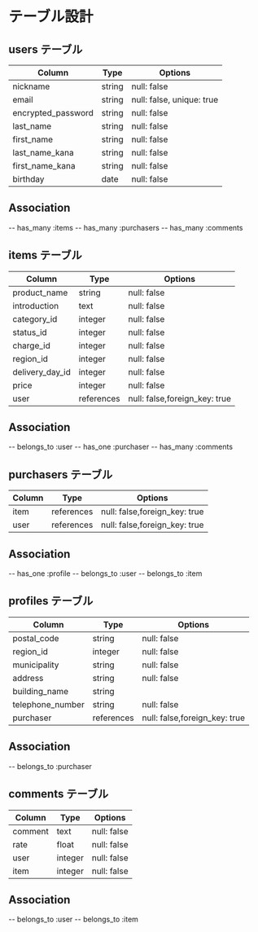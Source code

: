 # テーブル設計

## users テーブル

| Column             | Type     | Options                        |
| ------------------ | -------- | -----------                    |
| nickname           | string   | null: false                    |
| email              | string   | null: false, unique: true      |
| encrypted_password | string   | null: false                    |
| last_name          | string   | null: false                    |
| first_name         | string   | null: false                    |
| last_name_kana     | string   | null: false                    |
| first_name_kana    | string   | null: false                    |
| birthday           | date     | null: false                    |

## Association
-- has_many :items
-- has_many :purchasers
-- has_many :comments

## items テーブル

| Column          | Type       | Options                       |
| ----------      | ------     | -----------                   |
| product_name    | string     | null: false                   |
| introduction    | text       | null: false                   |
| category_id     | integer    | null: false                   |
| status_id       | integer    | null: false                   |
| charge_id       | integer    | null: false                   |
| region_id       | integer    | null: false                   |
| delivery_day_id | integer    | null: false                   |
| price           | integer    | null: false                   |
| user            | references | null: false,foreign_key: true |

## Association
-- belongs_to :user
-- has_one    :purchaser 
-- has_many   :comments

## purchasers テーブル

| Column     | Type       | Options                       |
| -----------| -----------| ------------------------------|
| item       | references | null: false,foreign_key: true |
| user       | references | null: false,foreign_key: true |

## Association
-- has_one    :profile
-- belongs_to :user
-- belongs_to :item

## profiles テーブル

| Column           | Type       | Options                       |
| ---------------- | -----------| ------------------------------|
| postal_code      | string     | null: false                   |
| region_id        | integer    | null: false                   |
| municipality     | string     | null: false                   |
| address          | string     | null: false                   |
| building_name    | string     |                               |
| telephone_number | string     | null: false                   |
| purchaser        | references | null: false,foreign_key: true |

## Association
-- belongs_to :purchaser

## comments テーブル

| Column  | Type       | Options                       |
| ------- | ---------- | ----------------------------- |
| comment | text       | null: false                   |
| rate    | float      | null: false                   |
| user    | integer    | null: false                   |
| item    | integer    | null: false                   |

## Association
-- belongs_to :user
-- belongs_to :item